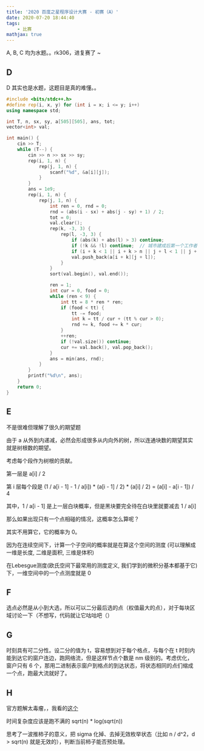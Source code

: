 ```yaml
---
title: '2020 百度之星程序设计大赛 - 初赛（A）'
date: 2020-07-20 18:44:40
tags: 
    - 比赛
mathjax: true
---
```


A, B, C 均为水题。。rk306，进复赛了 ~

## D

D 其实也是水题，这题目是真的难懂。。

``` c++
#include <bits/stdc++.h>
#define rep(i, x, y) for (int i = x; i <= y; i++)
using namespace std;

int T, n, sx, sy, a[505][505], ans, tot;
vector<int> val;

int main() {
    cin >> T;
    while (T--) {
        cin >> n >> sx >> sy;
        rep(i, 1, n) {
            rep(j, 1, n) {
                scanf("%d", &a[i][j]);
            }
        }
        ans = 1e9;
        rep(i, 1, n) {
            rep(j, 1, n) {
                int ren = 0, rnd = 0;
                rnd = (abs(i - sx) + abs(j - sy) + 1) / 2;
                tot = 0;
                val.clear();
                rep(k, -3, 3) {
                    rep(l, -3, 3) {
                        if (abs(k) + abs(l) > 3) continue;
                        if (!k && !l) continue;  // 城市建成后第一个工作者不会移动到别的格子去。。。错失AC
                        if (i + k < 1 || i + k > n || j + l < 1 || j + l > n) continue;
                        val.push_back(a[i + k][j + l]);
                    }
                }
                sort(val.begin(), val.end());

                ren = 1;
                int cur = 0, food = 0;
                while (ren < 9) {
                    int tt = 8 * ren * ren;
                    if (food < tt) {
                        tt -= food;
                        int k = tt / cur + (tt % cur > 0);
                        rnd += k, food += k * cur;
                    }
                    ++ren;
                    if (!val.size()) continue;
                    cur += val.back(), val.pop_back();
                }
                ans = min(ans, rnd);
            }
        }
        printf("%d\n", ans);
    }
    return 0;
}
```

## E

不是很难但理解了很久的期望题

由于 a 从外到内递减，必然会形成很多从内向外的树，所以连通块数的期望其实就是树根数的期望。

考虑每个段作为树根的贡献。

第一层是 a[i] / 2

第 i 层每个段是 (1 / a[i - 1] - 1 / a[i]) * (a[i - 1] / 2) * (a[i] / 2) = (a[i] - a[i - 1]) / 4

其中，1 / a[i - 1] 是上一层白块概率，但是黑块要完全待在白块里就要减去 1 / a[i]

那么如果出现只有一个点相碰的情况，这概率怎么算呢？

其实不用算它，它的概率为 0。

因为在连续空间下，计算一个子空间的概率就是在算这个空间的测度 (可以理解成一维是长度, 二维是面积, 三维是体积)

在Lebesgue测度(欧氏空间下最常用的测度定义, 我们学到的微积分基本都基于它)下，一维空间中的一个点测度就是 0

## F

选点必然是从小到大选，所以可以二分最后选的点（权值最大的点），对于每块区域讨论一下（不想写，代码就让它咕咕吧（）

## G

时刻具有可二分性。设二分的值为 t，容易想到对于每个格点，与每个在 t 时刻内能到达它的窗户连边，跑网络流，但是这样节点个数是 nm 级别的。考虑优化，窗户只有 6 个，那用二进制表示窗户到格点的到达状态，将状态相同的点们缩成一个点，跑最大流就好了。

## H

官方题解太毒瘤，，我看的[这个](https://blog.csdn.net/weixin_44282912/article/details/107454309)

时间复杂度应该是跑不满的 sqrt(n) * log(sqrt(n))

思考了一波推柿子的意义，把 sigma 化掉、去掉无效枚举状态（比如 n / d^2，d > sqrt(n) 就是无效的），判断当前柿子能否预处理。
